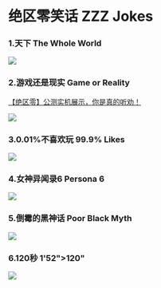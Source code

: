 # 绝区零笑话 ZZZ Jokes


### 1.天下    The Whole World

![](https://github.com/DreamingCats/miHoYoJokes/raw/main/zzzjokes/天下.jpg)

### 2.游戏还是现实    Game or Reality

<a href="https://www.bilibili.com/video/BV1t1421r7Pp/" target="_blank">【绝区零】公测实机展示，你是真的听劝！</a>

![](https://github.com/DreamingCats/miHoYoJokes/raw/main/zzzjokes/游戏还是现实.jpg)

### 3.0.01%不喜欢玩    99.9% Likes

![](https://github.com/DreamingCats/miHoYoJokes/raw/main/zzzjokes/0.01%不喜欢玩.jpg)

### 4.女神异闻录6    Persona 6

![](https://github.com/DreamingCats/miHoYoJokes/raw/main/zzzjokes/女神异闻录6.jpg)

### 5.倒霉的黑神话    Poor Black Myth

![](https://github.com/DreamingCats/miHoYoJokes/raw/main/zzzjokes/女神异闻录6.jpg)

### 6.120秒    1'52">120"

![](https://github.com/DreamingCats/miHoYoJokes/raw/main/zzzjokes/120秒.jpg)